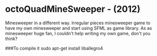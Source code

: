 # octoQuadMineSweeper - (2012) 

Minesweeper in a different way.
Irregular pieces minesweeper game to have my own minesweeper and start using SFML as game library.
As as minesweeper huge fan, I couldn't help writing my own game, don't you think?


###To compile it
sudo apt-get install liballegro4
